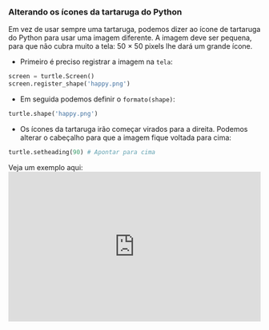 ### Alterando os ícones da tartaruga do Python

Em vez de usar sempre uma tartaruga, podemos dizer ao ícone de tartaruga do Python para usar uma imagem diferente. A imagem deve ser pequena, para que não cubra muito a tela: 50 × 50 pixels lhe dará um grande ícone.

+ Primeiro é preciso registrar a imagem na `tela`:

```python
screen = turtle.Screen() 
screen.register_shape('happy.png') 
```

+ Em seguida podemos definir o `formato(shape)`:

```python
turtle.shape('happy.png')
```

+ Os ícones da tartaruga irão começar virados para a direita. Podemos alterar o cabeçalho para que a imagem fique voltada para cima:

```python
turtle.setheading(90) # Apontar para cima
```

Veja um exemplo aqui: <iframe src="https://trinket.io/embed/python/5f68ef3fd7?start=result" width="100%" height="300" frameborder="0" marginwidth="0" marginheight="0" allowfullscreen></iframe>